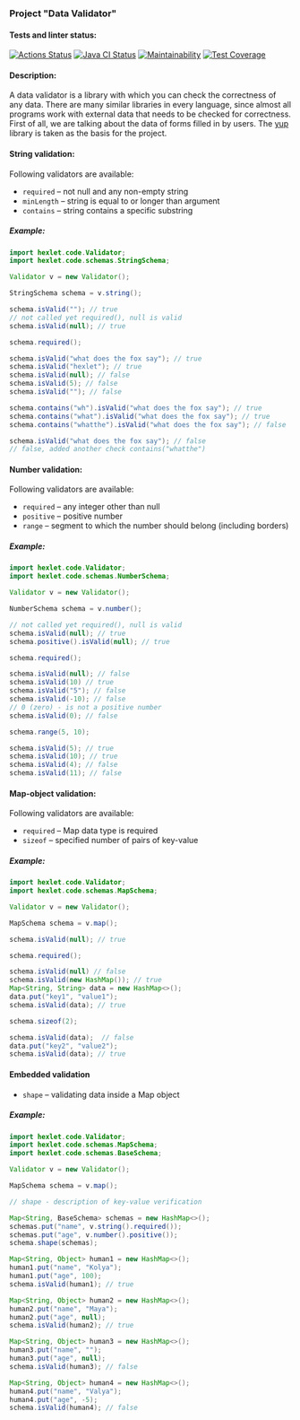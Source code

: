 ### Project "Data Validator"

#### Tests and linter status:
[![Actions Status](https://github.com/michael-nmg/java-project-78/actions/workflows/hexlet-check.yml/badge.svg)](https://github.com/michael-nmg/java-project-78/actions) [![Java CI Status](https://github.com/michael-nmg/java-project-78/workflows/java-ci/badge.svg)](https://github.com/michael-nmg/java-project-78/actions) [![Maintainability](https://api.codeclimate.com/v1/badges/e5a987b686ea6e255c0f/maintainability)](https://codeclimate.com/github/michael-nmg/java-project-78/maintainability) [![Test Coverage](https://api.codeclimate.com/v1/badges/e5a987b686ea6e255c0f/test_coverage)](https://codeclimate.com/github/michael-nmg/java-project-78/test_coverage)

#### Description:

A data validator is a library with which you can check the correctness of any data. There are many similar libraries in every language, since almost all programs work with external data that needs to be checked for correctness. First of all, we are talking about the data of forms filled in by users. The [yup](https://github.com/jquense/yup) library is taken as the basis for the project.

#### String validation:

Following validators are available:
* `required` – not null and any non-empty string
* `minLength` – string is equal to or longer than argument
* `contains` – string contains a specific substring

##### Example:

```java
import hexlet.code.Validator;
import hexlet.code.schemas.StringSchema;

Validator v = new Validator();

StringSchema schema = v.string();

schema.isValid(""); // true
// not called yet required(), null is valid
schema.isValid(null); // true

schema.required();

schema.isValid("what does the fox say"); // true
schema.isValid("hexlet"); // true
schema.isValid(null); // false
schema.isValid(5); // false
schema.isValid(""); // false

schema.contains("wh").isValid("what does the fox say"); // true
schema.contains("what").isValid("what does the fox say"); // true
schema.contains("whatthe").isValid("what does the fox say"); // false

schema.isValid("what does the fox say"); // false
// false, added another check contains("whatthe")
```

#### Number validation:

Following validators are available:
* `required` – any integer other than null
* `positive` – positive number
* `range` – segment to which the number should belong (including borders)

##### Example:

```java
import hexlet.code.Validator;
import hexlet.code.schemas.NumberSchema;

Validator v = new Validator();

NumberSchema schema = v.number();

// not called yet required(), null is valid
schema.isValid(null); // true
schema.positive().isValid(null); // true

schema.required();

schema.isValid(null); // false
schema.isValid(10) // true
schema.isValid("5"); // false
schema.isValid(-10); // false
// 0 (zero) - is not a positive number
schema.isValid(0); // false

schema.range(5, 10);

schema.isValid(5); // true
schema.isValid(10); // true
schema.isValid(4); // false
schema.isValid(11); // false
```

#### Map-object validation:

Following validators are available:
* `required` – Map data type is required
* `sizeof` – specified number of pairs of key-value

##### Example:

```java
import hexlet.code.Validator;
import hexlet.code.schemas.MapSchema;

Validator v = new Validator();

MapSchema schema = v.map();

schema.isValid(null); // true

schema.required();

schema.isValid(null) // false
schema.isValid(new HashMap()); // true
Map<String, String> data = new HashMap<>();
data.put("key1", "value1");
schema.isValid(data); // true

schema.sizeof(2);

schema.isValid(data);  // false
data.put("key2", "value2");
schema.isValid(data); // true
```

#### Embedded validation

* `shape` – validating data inside a Map object

##### Example:

```java
import hexlet.code.Validator;
import hexlet.code.schemas.MapSchema;
import hexlet.code.schemas.BaseSchema;

Validator v = new Validator();

MapSchema schema = v.map();

// shape - description of key-value verification

Map<String, BaseSchema> schemas = new HashMap<>();
schemas.put("name", v.string().required());
schemas.put("age", v.number().positive());
schema.shape(schemas);

Map<String, Object> human1 = new HashMap<>();
human1.put("name", "Kolya");
human1.put("age", 100);
schema.isValid(human1); // true

Map<String, Object> human2 = new HashMap<>();
human2.put("name", "Maya");
human2.put("age", null);
schema.isValid(human2); // true

Map<String, Object> human3 = new HashMap<>();
human3.put("name", "");
human3.put("age", null);
schema.isValid(human3); // false

Map<String, Object> human4 = new HashMap<>();
human4.put("name", "Valya");
human4.put("age", -5);
schema.isValid(human4); // false
```

